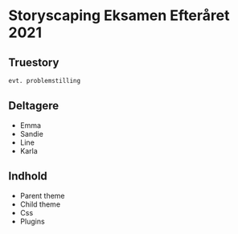 # Storyscaping Eksamen Efteråret 2021 
## Truestory 

```bash
evt. problemstilling
```

## Deltagere
* Emma 
* Sandie
* Line
* Karla 

## Indhold
* Parent theme 
* Child theme 
* Css
* Plugins

